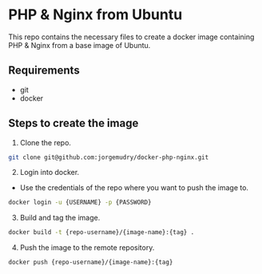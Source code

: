 # PHP & Nginx from Ubuntu
This repo contains the necessary files to create a docker image containing PHP & Nginx from a base image of Ubuntu.

## Requirements
- git
- docker

## Steps to create the image
1. Clone the repo.
```bash
git clone git@github.com:jorgemudry/docker-php-nginx.git
```
2. Login into docker.
* Use the credentials of the repo where you want to push the image to.
```bash
docker login -u {USERNAME} -p {PASSWORD}
```
3. Build and tag the image.
```bash
docker build -t {repo-username}/{image-name}:{tag} .
```
4. Push the image to the remote repository.
```bash
docker push {repo-username}/{image-name}:{tag}
```
